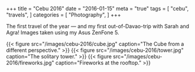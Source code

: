 +++
title = "Cebu 2016"
date = "2016-01-15"
meta = "true"
tags = [
    "cebu",
    "travels",
]
categories = [
    "Photography",
]
+++

The first travel of the year &mdash; and my first out-of-Davao-trip with Sarah and Agra! Images taken using my Asus ZenFone 5.

{{< figure src="/images/cebu-2016/cube.jpg" caption="The Cube from a different perspective." >}}
{{< figure src="/images/cebu-2016/tower.jpg" caption="The solitary tower." >}}
{{< figure src="/images/cebu-2016/fireworks.jpg" caption="Fireworks at the rooftop." >}}
